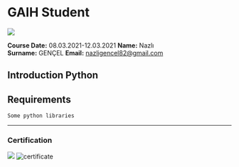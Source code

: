 # GAIH Student 
![](img/newlogo.png)

**Course Date:** 08.03.2021-12.03.2021
**Name:** Nazlı  
**Surname:** GENÇEL
**Email:** nazligencel82@gmail.com  
  

## Introduction Python


## Requirements
```
Some python libraries

```
---

### Certification
![](img/TopLearnerCertificate.png)
![certificate](https://user-images.githubusercontent.com/45895789/111355509-7a4dc480-8698-11eb-8582-551c26552722.jpg)
